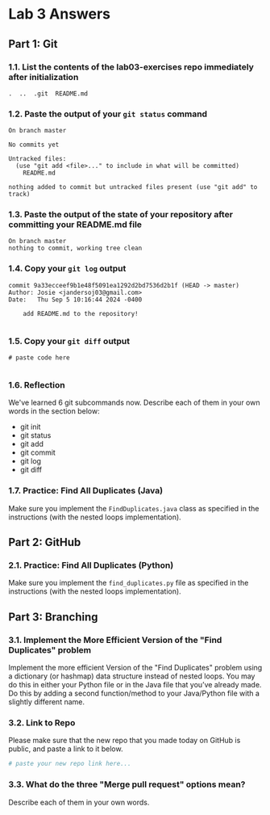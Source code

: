 # Lab 3 Answers

## Part 1: Git

### 1.1. List the contents of the lab03-exercises repo immediately after initialization
```
.  ..  .git  README.md

```

### 1.2. Paste the output of your `git status` command
```
On branch master

No commits yet

Untracked files:
  (use "git add <file>..." to include in what will be committed)
	README.md

nothing added to commit but untracked files present (use "git add" to track)

```

### 1.3. Paste the output of the state of your repository after committing your README.md file
```
On branch master
nothing to commit, working tree clean

```

### 1.4. Copy your `git log` output
```
commit 9a33ecceef9b1e48f5091ea1292d2bd7536d2b1f (HEAD -> master)
Author: Josie <jandersoj03@gmail.com>
Date:   Thu Sep 5 10:16:44 2024 -0400

    add README.md to the repository!


```

### 1.5. Copy your `git diff` output
```
# paste code here


```


### 1.6. Reflection

We've learned 6 git subcommands now. Describe each of them in your own words in the section below:

* git init
* git status 
* git add 
* git commit 
* git log 
* git diff 


### 1.7. Practice: Find All Duplicates (Java)
Make sure you implement the `FindDuplicates.java` class as specified in the instructions (with the nested loops implementation).

## Part 2: GitHub

### 2.1. Practice: Find All Duplicates (Python)
Make sure you implement the `find_duplicates.py` file as specified in the instructions (with the nested loops implementation).


## Part 3: Branching

### 3.1. Implement the More Efficient Version of the "Find Duplicates" problem
Implement the more efficient Version of the "Find Duplicates" problem using a dictionary (or hashmap) data structure instead of nested loops. You may do this in either your Python file or in the Java file that you’ve already made. Do this by adding a second function/method to your Java/Python file with a slightly different name.


### 3.2. Link to Repo
Please make sure that the new repo that you made today on GitHub is public, and paste a link to it below.

```bash
# paste your new repo link here...

```

### 3.3. What do the three "Merge pull request" options mean? 
Describe each of them in your own words.

